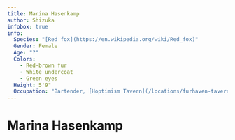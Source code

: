 ```yaml
---
title: Marina Hasenkamp
author: Shizuka
infobox: true
info:
  Species: "[Red fox](https://en.wikipedia.org/wiki/Red_fox)"
  Gender: Female
  Age: "?"
  Colors:
    - Red-brown fur
    - White undercoat
    - Green eyes
  Height: 5'9"
  Occupation: "Bartender, [Hoptimism Tavern](/locations/furhaven-tavern)"
---
```


# Marina Hasenkamp



